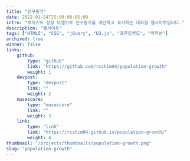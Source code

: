 ```yaml
---
title: "인구증가"
date: 2022-01-24T15:00:00-05:00
intro: "로지스틱 성장 모델으로 인구증가를 계산하고 표시하는 대화형 웹사이트입니다."
description: "웹사이트"
tags: ["HTML5", "CSS", "jQuery", "D3.js", "프론트엔드", "미적분"]
archived: true
winner: false
links: 
    github: 
        type: "github"
        link: "https://github.com/rcshim04/population-growth"
        weight: 1
    devpost:
        type: "devpost"
        link: ""
        weight: 2
    musescore:
        type: "musescore"
        link: ""
        weight: 3
    link:
        type: "link"
        link: "https://rcshim04.github.io/population-growth/"
        weight: 4
thumbnail: "/projects/thumbnails/population-growth.png"
slug: "population-growth"
---
```


